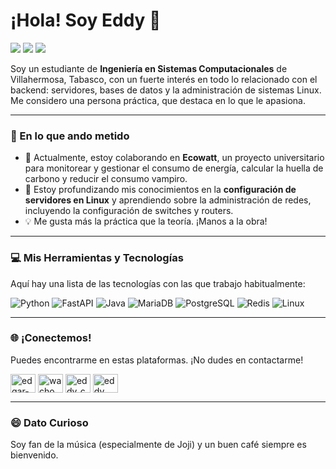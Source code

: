 # ¡Hola! Soy Eddy 👋

<a href="https://www.linkedin.com/in/edgar-jesus-carrillo-mendoza-335a93243/" target="_blank"><img src="https://img.shields.io/badge/-LinkedIn-0077B5?style=for-the-badge&logo=linkedin&logoColor=white" /></a>
<a href="https://x.com/Wacho_Html" target="_blank"><img src="https://img.shields.io/badge/-Twitter-1DA1F2?style=for-the-badge&logo=twitter&logoColor=white" /></a>
<a href="mailto:carrilloedgar408@gmail.com"><img src="https://img.shields.io/badge/-Email-D14836?style=for-the-badge&logo=gmail&logoColor=white" /></a>

Soy un estudiante de **Ingeniería en Sistemas Computacionales** de Villahermosa, Tabasco, con un fuerte interés en todo lo relacionado con el backend: servidores, bases de datos y la administración de sistemas Linux. Me considero una persona práctica, que destaca en lo que le apasiona.

---

### 🌱 En lo que ando metido

-   🔭 Actualmente, estoy colaborando en **Ecowatt**, un proyecto universitario para monitorear y gestionar el consumo de energía, calcular la huella de carbono y reducir el consumo vampiro.
-   🧠 Estoy profundizando mis conocimientos en la **configuración de servidores en Linux** y aprendiendo sobre la administración de redes, incluyendo la configuración de switches y routers.
-   💡 Me gusta más la práctica que la teoría. ¡Manos a la obra!

---

### 💻 Mis Herramientas y Tecnologías

Aquí hay una lista de las tecnologías con las que trabajo habitualmente:

![Python](https://img.shields.io/badge/Python-3776AB?style=for-the-badge&logo=python&logoColor=white)
![FastAPI](https://img.shields.io/badge/FastAPI-009688?style=for-the-badge&logo=fastapi&logoColor=white)
![Java](https://img.shields.io/badge/Java-ED8B00?style=for-the-badge&logo=openjdk&logoColor=white)
![MariaDB](https://img.shields.io/badge/MariaDB-003545?style=for-the-badge&logo=mariadb&logoColor=white)
![PostgreSQL](https://img.shields.io/badge/PostgreSQL-316192?style=for-the-badge&logo=postgresql&logoColor=white)
![Redis](https://img.shields.io/badge/Redis-DC382D?style=for-the-badge&logo=redis&logoColor=white)
![Linux](https://img.shields.io/badge/Linux-FCC624?style=for-the-badge&logo=linux&logoColor=black)

---

### 🌐 ¡Conectemos!

Puedes encontrarme en estas plataformas. ¡No dudes en contactarme!

<p align="left">
  <a href="https://www.linkedin.com/in/edgar-jesus-carrillo-mendoza-335a93243/" target="blank"><img align="center" src="https://raw.githubusercontent.com/rahuldkjain/github-profile-readme-generator/master/src/images/icons/Social/linked-in-alt.svg" alt="edgar-jesus-carrillo-mendoza" height="30" width="40" /></a>
  <a href="https://x.com/wacho_html" target="blank"><img align="center" src="https://raw.githubusercontent.com/rahuldkjain/github-profile-readme-generator/master/src/images/icons/Social/twitter.svg" alt="wacho_html" height="30" width="40" /></a>
  <a href="https://instagram.com/eddy_cm18" target="blank"><img align="center" src="https://raw.githubusercontent.com/rahuldkjain/github-profile-readme-generator/master/src/images/icons/Social/instagram.svg" alt="eddy_cm18" height="30" width="40" /></a>
  <a href="https://discord.com/users/505394463796101151" target="blank"><img align="center" src="https://raw.githubusercontent.com/rahuldkjain/github-profile-readme-generator/master/src/images/icons/Social/discord.svg" alt="eddy" height="30" width="40" /></a>
</p>

---

### 😄 Dato Curioso

Soy fan de la música (especialmente de Joji) y un buen café siempre es bienvenido.
